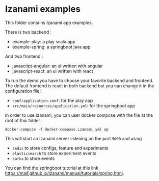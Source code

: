 # Izanami examples 

This folder contains Izanami app examples. 

There is two backend : 
 
 * example-play: a play scala app  
 * example-spring: a springboot java app
 
And two frontend : 
 * javascript-angular: an ui written with angular   
 * javascript-react: an ui written with react
 
To run the demo you have to choose your favorite backend and frontend. 
The default frontend is react in both backend but you can change it in the configuration file: 

 * `conf/application.conf`: for the play app 
 * `src/main/resources/application.yml`: for the springboot app
 

In order to use Izanami, you can user docker compose with the file at the root of this folder : 

```
docker-compose -f docker-compose.izanami.yml up 
```
      
This will start an Izanami server listening on the port `9000` and using 

 * `redis` to store configs, feature and experiments
 * `elasticsearch` to store experiment events
 * `kafka` to store events 


You can find the springboot tutorial at this link https://maif.github.io/izanami/manual/tutorials/spring.html. 